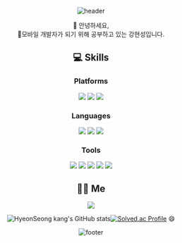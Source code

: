 
<div align="center">

![header](https://capsule-render.vercel.app/api?type=waving&color=00AC47&text=%20HyeonSeong%20Kang&fontAlignY=35&height=200&fontSize=60&fontColor=ffffff)

👋 안녕하세요, 
<br>📱모바일 개발자가 되기 위해 공부하고 있는 강현성입니다.

## :computer: Skills
### Platforms
<img src="https://img.shields.io/badge/Android-3DDC84007396?style=flat-square&logo=android&logoColor=white"/> <img src="https://img.shields.io/badge/IOS-000000?style=flat-square&logo=IOS&logoColor=white"/> <img src="https://img.shields.io/badge/Spring-6DB33F?style=flat-square&logo=Spring&logoColor=white"/>

### Languages
<img src="https://img.shields.io/badge/Java-007396?style=flat-square&logo=java&logoColor=white"/> <img src="https://img.shields.io/badge/Swift-F05138?style=flat-square&logo=Swift&logoColor=white"/> <img src="https://img.shields.io/badge/Python-3766AB?style=flat-square&logo=Python&logoColor=white"/>

### Tools
<img src="https://img.shields.io/badge/AndroidStudio-3DDC84?style=flat-square&logo=Android%20Studio&logoColor=white"/> <img src="https://img.shields.io/badge/Xcode-147EFB?style=flat-square&logo=Xcode&logoColor=white"/>
<img src="https://img.shields.io/badge/Firebase-FFCA28?style=flat-square&logo=Firebase&logoColor=white"/> <img src="https://img.shields.io/badge/Git-F05032?style=flat-square&logo=Git&logoColor=white"/> <img src="https://img.shields.io/badge/SpringBoot-6DB33F?style=flat-square&logo=Spring%20Boot&logoColor=white"/>

## 🙋‍♂️ Me
<a href="https://velog.io/@hyeonseongkang"><img src="https://img.shields.io/badge/Tech Blog-20C997?style=flat-square&logo=Velog&logoColor=white"/></a>

![HyeonSeong kang's GitHub stats](https://github-readme-stats.vercel.app/api?username=hyeonseongkang&theme=dark&show_icons=true)[![Solved.ac Profile](http://mazassumnida.wtf/api/v2/generate_badge?boj=lol101)](https://solved.ac/lol101/) 😄

![footer](https://capsule-render.vercel.app/api?section=footer&type=waving&color=00AC47)
</div>

<!--
**hyeonseongkang/hyeonseongkang** is a ✨ _special_ ✨ repository because its `README.md` (this file) appears on your GitHub profile.

Here are some ideas to get you started:

- 🔭 I’m currently working on ...
- 🌱 I’m currently learning ...
- 👯 I’m looking to collaborate on ...
- 🤔 I’m looking for help with ...
- 💬 Ask me about ...
- 📫 How to reach me: ...
- 😄 Pronouns: ...
- ⚡ Fun fact: ...
-->
